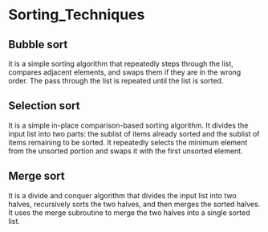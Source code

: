 # Sorting_Techniques

Bubble sort
--
it is a simple sorting algorithm that repeatedly steps through the list, compares adjacent elements, and swaps them if they are in the wrong order. 
The pass through the list is repeated until the list is sorted.

Selection sort
--
It is a simple in-place comparison-based sorting algorithm. It divides the input list into two parts: the sublist of items already sorted and the sublist of items remaining to be sorted. 
It repeatedly selects the minimum element from the unsorted portion and swaps it with the first unsorted element.

Merge sort
--
It is a divide and conquer algorithm that divides the input list into two halves, recursively sorts the two halves, and then merges the sorted halves. 
It uses the merge subroutine to merge the two halves into a single sorted list.


